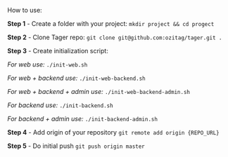 How to use:

**Step 1** - Create a folder with your project:
`mkdir project && cd progect`

**Step 2** - Clone Tager repo:
`git clone git@github.com:ozitag/tager.git .`

**Step 3** - Create initialization script:

_For web use:_
`./init-web.sh`

_For web + backend use:_
`./init-web-backend.sh`

_For web + backend + admin use:_
`./init-web-backend-admin.sh`

_For backend use:_
`./init-backend.sh`

_For backend + admin use:_
`./init-backend-admin.sh`

**Step 4** - Add origin of your repository
`git remote add origin {REPO_URL}`

**Step 5** - Do initial push
`git push origin master`
